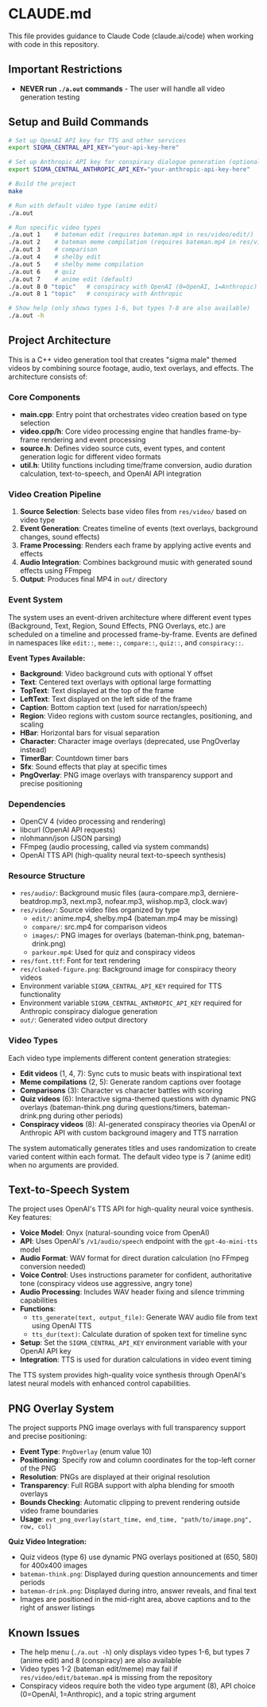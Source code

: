 # CLAUDE.md

This file provides guidance to Claude Code (claude.ai/code) when working with code in this repository.

## Important Restrictions

- **NEVER run `./a.out` commands** - The user will handle all video generation testing

## Setup and Build Commands

```bash
# Set up OpenAI API key for TTS and other services
export SIGMA_CENTRAL_API_KEY="your-api-key-here"

# Set up Anthropic API key for conspiracy dialogue generation (optional)
export SIGMA_CENTRAL_ANTHROPIC_API_KEY="your-anthropic-api-key-here"

# Build the project
make

# Run with default video type (anime edit)
./a.out

# Run specific video types
./a.out 1    # bateman edit (requires bateman.mp4 in res/video/edit/)
./a.out 2    # bateman meme compilation (requires bateman.mp4 in res/video/edit/)
./a.out 3    # comparison
./a.out 4    # shelby edit
./a.out 5    # shelby meme compilation
./a.out 6    # quiz
./a.out 7    # anime edit (default)
./a.out 8 0 "topic"   # conspiracy with OpenAI (0=OpenAI, 1=Anthropic)
./a.out 8 1 "topic"   # conspiracy with Anthropic

# Show help (only shows types 1-6, but types 7-8 are also available)
./a.out -h
```

## Project Architecture

This is a C++ video generation tool that creates "sigma male" themed videos by combining source footage, audio, text overlays, and effects. The architecture consists of:

### Core Components

- **main.cpp**: Entry point that orchestrates video creation based on type selection
- **video.cpp/h**: Core video processing engine that handles frame-by-frame rendering and event processing
- **source.h**: Defines video source cuts, event types, and content generation logic for different video formats
- **util.h**: Utility functions including time/frame conversion, audio duration calculation, text-to-speech, and OpenAI API integration

### Video Creation Pipeline

1. **Source Selection**: Selects base video files from `res/video/` based on video type
2. **Event Generation**: Creates timeline of events (text overlays, background changes, sound effects) 
3. **Frame Processing**: Renders each frame by applying active events and effects
4. **Audio Integration**: Combines background music with generated sound effects using FFmpeg
5. **Output**: Produces final MP4 in `out/` directory

### Event System

The system uses an event-driven architecture where different event types (Background, Text, Region, Sound Effects, PNG Overlays, etc.) are scheduled on a timeline and processed frame-by-frame. Events are defined in namespaces like `edit::`, `meme::`, `compare::`, `quiz::`, and `conspiracy::`.

**Event Types Available:**
- **Background**: Video background cuts with optional Y offset
- **Text**: Centered text overlays with optional large formatting
- **TopText**: Text displayed at the top of the frame
- **LeftText**: Text displayed on the left side of the frame
- **Caption**: Bottom caption text (used for narration/speech)
- **Region**: Video regions with custom source rectangles, positioning, and scaling
- **HBar**: Horizontal bars for visual separation
- **Character**: Character image overlays (deprecated, use PngOverlay instead)
- **TimerBar**: Countdown timer bars
- **Sfx**: Sound effects that play at specific times
- **PngOverlay**: PNG image overlays with transparency support and precise positioning

### Dependencies

- OpenCV 4 (video processing and rendering)
- libcurl (OpenAI API requests)
- nlohmann/json (JSON parsing)
- FFmpeg (audio processing, called via system commands)
- OpenAI TTS API (high-quality neural text-to-speech synthesis)

### Resource Structure

- `res/audio/`: Background music files (aura-compare.mp3, derniere-beatdrop.mp3, next.mp3, nofear.mp3, wiishop.mp3, clock.wav)
- `res/video/`: Source video files organized by type
  - `edit/`: anime.mp4, shelby.mp4 (bateman.mp4 may be missing)
  - `compare/`: src.mp4 for comparison videos
  - `images/`: PNG images for overlays (bateman-think.png, bateman-drink.png)
  - `parkour.mp4`: Used for quiz and conspiracy videos
- `res/font.ttf`: Font for text rendering
- `res/cloaked-figure.png`: Background image for conspiracy theory videos
- Environment variable `SIGMA_CENTRAL_API_KEY` required for TTS functionality
- Environment variable `SIGMA_CENTRAL_ANTHROPIC_API_KEY` required for Anthropic conspiracy dialogue generation
- `out/`: Generated video output directory

### Video Types

Each video type implements different content generation strategies:
- **Edit videos** (1, 4, 7): Sync cuts to music beats with inspirational text
- **Meme compilations** (2, 5): Generate random captions over footage  
- **Comparisons** (3): Character vs character battles with scoring
- **Quiz videos** (6): Interactive sigma-themed questions with dynamic PNG overlays (bateman-think.png during questions/timers, bateman-drink.png during other periods)
- **Conspiracy videos** (8): AI-generated conspiracy theories via OpenAI or Anthropic API with custom background imagery and TTS narration

The system automatically generates titles and uses randomization to create varied content within each format. The default video type is 7 (anime edit) when no arguments are provided.

## Text-to-Speech System

The project uses OpenAI's TTS API for high-quality neural voice synthesis. Key features:

- **Voice Model**: Onyx (natural-sounding voice from OpenAI)
- **API**: Uses OpenAI's `/v1/audio/speech` endpoint with the `gpt-4o-mini-tts` model
- **Audio Format**: WAV format for direct duration calculation (no FFmpeg conversion needed)
- **Voice Control**: Uses instructions parameter for confident, authoritative tone (conspiracy videos use aggressive, angry tone)
- **Audio Processing**: Includes WAV header fixing and silence trimming capabilities
- **Functions**: 
  - `tts_generate(text, output_file)`: Generate WAV audio file from text using OpenAI TTS
  - `tts_dur(text)`: Calculate duration of spoken text for timeline sync
- **Setup**: Set the `SIGMA_CENTRAL_API_KEY` environment variable with your OpenAI API key
- **Integration**: TTS is used for duration calculations in video event timing

The TTS system provides high-quality voice synthesis through OpenAI's latest neural models with enhanced control capabilities.

## PNG Overlay System

The project supports PNG image overlays with full transparency support and precise positioning:

- **Event Type**: `PngOverlay` (enum value 10)
- **Positioning**: Specify row and column coordinates for the top-left corner of the PNG
- **Resolution**: PNGs are displayed at their original resolution
- **Transparency**: Full RGBA support with alpha blending for smooth overlays
- **Bounds Checking**: Automatic clipping to prevent rendering outside video frame boundaries
- **Usage**: `evt_png_overlay(start_time, end_time, "path/to/image.png", row, col)`

**Quiz Video Integration:**
- Quiz videos (type 6) use dynamic PNG overlays positioned at (650, 580) for 400x400 images
- `bateman-think.png`: Displayed during question announcements and timer periods
- `bateman-drink.png`: Displayed during intro, answer reveals, and final text
- Images are positioned in the mid-right area, above captions and to the right of answer listings

## Known Issues

- The help menu (`./a.out -h`) only displays video types 1-6, but types 7 (anime edit) and 8 (conspiracy) are also available
- Video types 1-2 (bateman edit/meme) may fail if `res/video/edit/bateman.mp4` is missing from the repository
- Conspiracy videos require both the video type argument (8), API choice (0=OpenAI, 1=Anthropic), and a topic string argument
